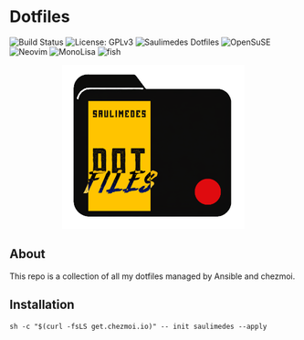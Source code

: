 # Dotfiles

![Build Status](https://github.com/Saulimedes/dotfiles/actions/workflows/test.yml/badge.svg)
![License: GPLv3](https://img.shields.io/badge/license-GPLv3-green.svg)
![Saulimedes Dotfiles](https://img.shields.io/badge/saulimedes%20%20-dotfiles-blue?style=flat&logo=gnometerminal&logoColor=white.svg)
![OpenSuSE](https://img.shields.io/badge/distro-openSuSE-brightgreen?logo=opensuse&logoColor=white)
![Neovim](https://img.shields.io/badge/editor-neovim-teal?logo=neovim&logoColor=white)
![MonoLisa](https://img.shields.io/badge/font-MonoLisa-green)
![fish](https://img.shields.io/badge/shell-fish-lightgreen?logo=fish&logoColor=white)

<p align="center">
  <img src="./.github/images/dotfile_image.png" alt="Banner" style="width:320px;"/>
</p>

## About

This repo is a collection of all my dotfiles managed by Ansible and chezmoi.

## Installation

```shell
sh -c "$(curl -fsLS get.chezmoi.io)" -- init saulimedes --apply
```
